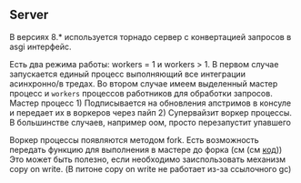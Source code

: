 ## Server

В версиях 8.* используется торнадо сервер с конвертацией запросов в asgi интерфейс.

Есть два режима работы: workers = 1 и workers > 1.
В первом случае запускается единый процесс выполняющий все интеграции асинхронно/в тредах.
Во втором случае имеем выделенный мастер процесс и `workers` процессов работников для обработки запросов.
Мастер процесс 1) Подписывается на обновления апстримов в консуле и передает их в воркеров через пайп 2) Супервайзит воркер процессы. 
В большинстве случаев, например оом, просто перезапустит упавшего

Воркер процессы появляются методом fork. Есть возможность передать функцию для выполнения в мастере до форка (см (см [код](../frontik/server.py)))
Это может быть полезно, если необходимо заиспользовать механизм copy on write.
(В питоне copy on write не работает из-за ссылочного gc)
